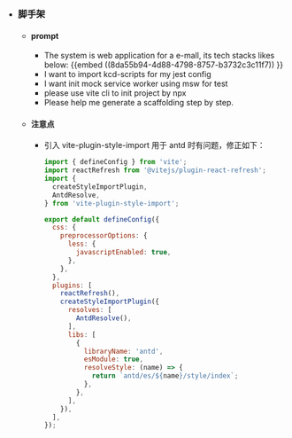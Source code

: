 - ### 脚手架
	- #### prompt
		- The system is web application for a e-mall,  its tech stacks likes below: {{embed ((8da55b94-4d88-4798-8757-b3732c3c11f7)) }}
		- I want to import kcd-scripts for my jest config
		- I want init mock service worker using msw for test
		- please use vite cli to init project by npx
		- Please help me generate a scaffolding step by step.
	- #### 注意点
		- 引入 vite-plugin-style-import 用于 antd 时有问题，修正如下：
		  ```js
		  import { defineConfig } from 'vite';
		  import reactRefresh from '@vitejs/plugin-react-refresh';
		  import {
		    createStyleImportPlugin,
		    AntdResolve,
		  } from 'vite-plugin-style-import';
		  
		  export default defineConfig({
		    css: {
		      preprocessorOptions: {
		        less: {
		          javascriptEnabled: true,
		        },
		      },
		    },
		    plugins: [
		      reactRefresh(),
		      createStyleImportPlugin({
		        resolves: [
		          AntdResolve(),
		        ],
		        libs: [
		          {
		            libraryName: 'antd',
		            esModule: true,
		            resolveStyle: (name) => {
		              return `antd/es/${name}/style/index`;
		            },
		          },
		        ],
		      }),
		    ],
		  });
		  ```